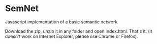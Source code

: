 # SemNet
Javascript implementation of a basic semantic network.

Download the zip, unzip it in any folder and open index.html. That's it.
(it doesn't work on Internet Explorer, please use Chrome or Firefox).
